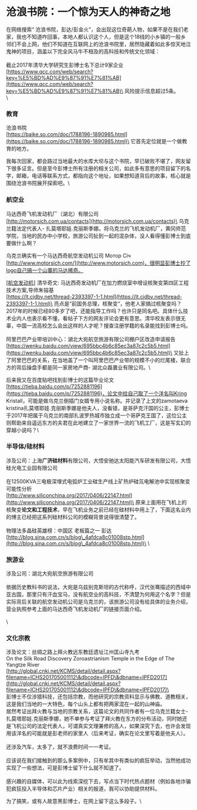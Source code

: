 # 沧浪书院：一个惊为天人的神奇之地

在网络搜索“ 沧浪书院，彭达/彭金火”，会出现这位奇葩人物，如果不是在我们老家，我也不知道咋回事，本地人都认识这个人，但是这个18线的小乡镇的一般乡邻们不会上网，他们不知道在互联网上的沧浪书院里，居然隐藏着如此多惊天地泣鬼神的项目，涵盖以下完全风马牛不相及的高科技和传统文化领域：\
\
&#x20;截止2017年清华大学研究生彭博士名下总计9家企业\
&#x20;[https://www.qcc.com/web/search?key=%E5%BD%AD%E9%87%91%E7%81%AB](https://www.qcc.com/web/search?key=%E5%BD%AD%E9%87%91%E7%81%AB)\
&#x20;风险提示信息超过5条。\
\


### 教育

&#x20;沧浪书院\
&#x20;[https://baike.so.com/doc/1788196-1890985.html](https://baike.so.com/doc/1788196-1890985.html)\
它首先定位就是一个做教育的地方。

我每次回家，都会路过当地最大的水库大坝与这个书院，早已破败不堪了，网友留下很多证言。但是至今彭博士所有注册的相关公司，如此多有意思的项目留下的名字，邮箱，电话等联系方式，都指向这个地址，如果想知道背后的故事，核心就是围绕沧浪书院展开探索吧。\


### **航空业**

&#x20;马达西奇飞机发动机厂（湖北）有限公司\
&#x20;[http://motorsich.com.ua/contacts](http://motorsich.com.ua/contacts)\
&#x20;乌克兰籍法定代表人- 扎莫塔耶娃.克丽斯季娜。将乌克兰的飞机发动机厂，黄冈师范学院，当地的民办中小学校，旅游公司扯到一起的混杂体，没人看得懂彭博士到底要做什么啊？

乌克兰确实有一个马达西奇航空发动机公司 Мотор Січ [http://www.motorsich.com/](http://www.motorsich.com)，很明显彭博士抄了logo自己搞一个山寨的马达稀奇。

&#x20;[\[航空发动机\]](https://lt.cjdby.net/forum.php?mod=forumdisplay\&fid=4\&filter=typeid\&typeid=155) 清华奇文: 马达西奇发动机厂在加力燃烧室中增设核聚变第四区工程技术方案,导师朱镕基\
&#x20;[https://lt.cjdby.net/thread-2393397-1-1.html](https://lt.cjdby.net/thread-2393397-1-1.html)\
&#x20;亮点是”前国务总理，核聚变“，他老人家搞过核聚变吗？2017年的时候已经80多岁了吧，还能指导工作吗？也许只是同名吧。具体什么技术业内人也表示看不懂，看帖子下方的网友评论会更有意思。清华校友表示很无辜，中国一流高校怎么会出这样的人才呢？搜查注册学籍的名录能找到彭博士吗。\
\
&#x20;阿里巴巴产业带培训中心：湖北大宛航空旅游有限公司棚户区改造申请报告\
&#x20;[https://wenku.baidu.com/view/695bbc4b6c85ec3a87c2c5b5.html](https://wenku.baidu.com/view/695bbc4b6c85ec3a87c2c5b5.html)\
&#x20;又扯上了阿里巴巴的关系，在当地盖了一个叫阿里巴巴产业带的规模不小的烂尾楼，联合方的背后操盘手都是同一家房地产商- 湖北众磊置业有限公司。\


后来我又在百度贴吧找到彭博士的这篇毕业论文[https://tieba.baidu.com/p/7252881196](https://tieba.baidu.com/p/7252881196)，论文中给自己取了一个洋名叫Kring Kristall，可能是做乌克兰倒插门女婿专用小说名称。并记录了上文的zamotaeva kristina扎莫塔耶娃.克丽斯季娜是他夫人，没看错，是哥萨克汗国的公主，彭博士于2017年把属于乌克兰的南部扎波罗热城市独立成一个哥萨克王国了，这位公主则帮助来自遥远东方的夫君在此地建立了一家世界一流的飞机工厂，这是写玄幻的穿越小说吗？\


### 半导体/硅材**料**

&#x20;涉及公司：上海**广济硅材料**有限公司，大悟安驰达太阳能汽车研发有限公司，大悟硅光电工业园有限公司\
\
&#x20;在12500KVA三电极深埋式电弧炉工业硅生产线上矿热炉硅氚电解池中实现核聚变可能性分析\
&#x20;[http://www.siliconchina.org/2017/0406/22147.html](http://www.siliconchina.org/2017/0406/22147.html)\
&#x20;原来上面用在飞机上的核聚变**论文和工程技术**，早在飞机业务之前已经在硅材料中用上了，下面这名业内的博主已经把这系列硅材料公司的模糊背景说得很清楚了。\
\
&#x20;物理法多晶硅英雄榜：中国区 老板篇之一 彭达\
&#x20;[http://blog.sina.com.cn/s/blog\_4afdca8c01008stp.html](http://blog.sina.com.cn/s/blog\_4afdca8c01008stp.html)\
\


### 旅游业

&#x20;涉及公司：湖北大宛航空旅游有限公司\
\
依据历史教科书的说法，大宛是乌兹别克斯坦的古代称呼，汉代张骞描述的西域中亚古国，那里只有汗血宝马，没有航空业的高科技，不清楚为何用这个名字？但是实际背后关联的航空发动机公司是乌克兰的，该旅游公司没有给具体的业务介绍，营业执照参考上面的马达西奇飞机发动机厂的链接页面介绍。\
\
\


### 文化宗教

&#x20;涉及论文：丝绸之路上拜火教远东教廷遗址江州匡山寺九考\
On the Silk Road Discovery Zoroastrianism Temple in the Edge of The Yangtze River\
&#x20;[http://global.cnki.net/KCMS/detail/detail.aspx?filename=ICHS201705001112\&dbcode=IPFD\&dbname=IPFD2017](http://global.cnki.net/KCMS/detail/detail.aspx?filename=ICHS201705001112\&dbcode=IPFD\&dbname=IPFD2017)\
\
&#x20;彭博士不仅涉猎科技，还包括宗教，而他研究的宗教资料显示与佛教、道教相关，这是我们当地的一大特色，每个山头上都有把两家混在一起的山神庙。\
&#x20;居然考证出拜火教与当地的宗教关系，这篇论文的共同作者有一位乌克兰籍女士- 扎莫塔耶娃.克丽斯季娜，她不单参与考证了拜火教在东方的分布活动，同时她还是飞机公司的法定代表人，可谓真实文理兼修的高人，如果深究下去，也许会发现用该洋名的可能就是彭老师的家里人（后来考证，确实在论文里写着是他夫人）。\
\
&#x20;还涉及汽车，太多了，就不浪费时间一一考证。\
\
应该说在我们接触到的那么多案例中，只有牟其中有类似的疯狂举动，当然他成功实现了一些想法，可是彭博士留下什么就不知道了。\
\
&#x20;感兴趣的自媒体，可以此为线索深挖下去，写点当下时代热点题材（例如各地诈骗犯疯狂投入半导体和芯片产业）相关的报道，我可以协助提供材料。

为了搞笑，或有人故意黑彭博士，在网上留下这么多段子。\
